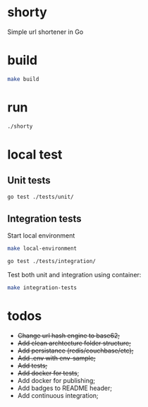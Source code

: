 # shorty
Simple url shortener in Go

# build

```sh
make build
```

# run

```sh
./shorty
```

# local test

## Unit tests
```sh
go test ./tests/unit/
```

## Integration tests

Start local environment
```sh
make local-environment
```

```sh
go test ./tests/integration/
```

Test both unit and integration using container:
```sh
make integration-tests
```

# todos

- ~~Change url hash engine to base62;~~
- ~~Add clean archtecture folder structure;~~
- ~~Add persistance (redis/couchbase/etc);~~
- ~~Add .env with env-sample;~~
- ~~Add tests;~~
- ~~Add docker for tests~~;
- Add docker for publishing;
- Add badges to README header;
- Add continuous integration;
